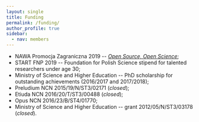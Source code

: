 ```yaml
---
layout: single
title: Funding
permalink: /funding/
author_profile: true
sidebar:
  - nav: members 
---
```

* NAWA Promocja Zagraniczna 2019 -- [*Open Source, Open Science*](https://open-ncu.github.io);
* START FNP 2019 -- Foundation for Polish Science stipend for talented 
  researchers under age 30;
* Ministry of Science and Higher Education -- PhD scholarship for outstanding 
  achievements (2016/2017 and 2017/2018);
* Preludium NCN 2015/19/N/ST3/02171 (*closed*);
* Etiuda NCN 2016/20/T/ST3/00488 (*closed*);
* Opus NCN 2016/23/B/ST4/01770;
* Ministry of Science and Higher Education -- grant 2012/05/N/ST3/03178
  (*closed*).
